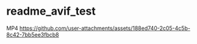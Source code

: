 # readme_avif_test

MP4
https://github.com/user-attachments/assets/188ed740-2c05-4c5b-8c42-7bb5ee3fbcb8


